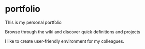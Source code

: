 # portfolio

This is my personal portfolio

Browse through the wiki and discover quick definitions and projects

I like to create user-friendly environment for my colleagues.
